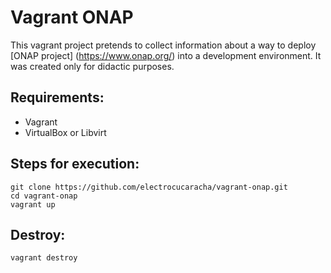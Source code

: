 # Vagrant ONAP

This vagrant project pretends to collect information about a way to deploy [ONAP project] (https://www.onap.org/) into a development environment.  It was created only for didactic purposes.

## Requirements:

* Vagrant
* VirtualBox or Libvirt

## Steps for execution:

    git clone https://github.com/electrocucaracha/vagrant-onap.git
    cd vagrant-onap
    vagrant up

## Destroy:

    vagrant destroy
